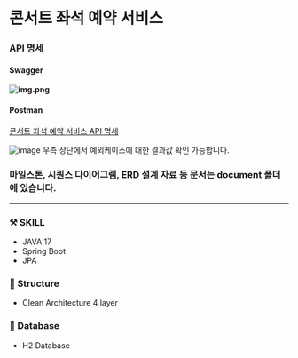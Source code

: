 # 콘서트 좌석 예약 서비스
### API 명세
#### Swagger
**![img.png](img.png)**

#### Postman
[콘서트 좌석 예약 서비스 API 명세](https://documenter.getpostman.com/view/10735453/2sA3dxFCGb)

![image](https://github.com/saebak/hhplus-concert-reservation-service/assets/45276842/90d9fc47-8432-4da3-8e5e-1f1c18330251)
우측 상단에서 예외케이스에 대한 결과값 확인 가능합니다.

### 마일스톤, 시퀀스 다이어그램, ERD 설계 자료 등 문서는 document 폴더에 있습니다.

--------------------------------    
### ⚒️ SKILL

 * JAVA 17
 * Spring Boot
 * JPA
 
### 🛝 Structure

 * Clean Architecture 4 layer

### 📄 Database

 * H2 Database 
